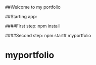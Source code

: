 ##Welcome to my portfolio

##Starting app:

####First step:
	npm install

####Second step:
	npm start# myportfolio
# myportfolio
